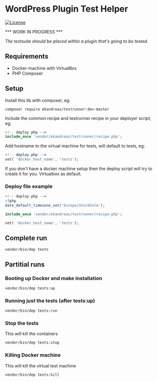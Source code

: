 # WordPress Plugin Test Helper
[![License](https://img.shields.io/badge/license-MIT-blue.svg)](https://packagist.org/packages/ekandreas/bladerunner)

*** WORK IN PROGRESS ***

*The testsuite should be placed within a plugin that's going to be tested.*

## Requirements
* Docker-machine with VirtualBox
* PHP Composer 

## Setup
Install this lib with composer, eg:
```
composer require ekandreas/testrunner:dev-master
```

Include the common recipe and testrunner recipe in your deployer script, eg:
```php
<!-- deploy.php -->
include_once 'vendor/ekandreas/testrunner/recipe.php';
```

Add hostname to the virtual machine for tests, will default to tests, eg:
```php
<!-- deploy.php -->
set( 'docker_host_name', 'tests');
```
If you don't have a docker machine setup then the deploy script will try to create it for you. Virtualbox as default.

### Deploy file example
```php
<!-- deploy.php -->
<?php
date_default_timezone_set('Europe/Stockholm');

include_once 'vendor/ekandreas/testrunner/recipe.php';

set( 'docker_host_name', 'tests');

```

## Complete run
```bash
vendor/bin/dep tests
```

## Partitial runs

### Booting up Docker and make installation
```bash
vendor/bin/dep tests:up
```

### Running just the tests (after tests:up)
```bash
vendor/bin/dep tests:run
```

### Stop the tests
This will kill the containers
```bash
vendor/bin/dep tests:stop
```

### Killing Docker machine
This will kill the virtual test machine
```bash
vendor/bin/dep tests:kill
```

